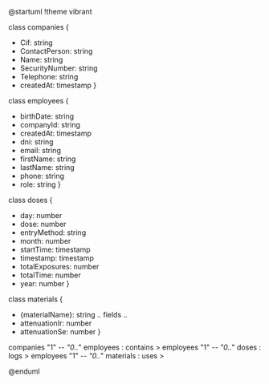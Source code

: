 @startuml
!theme vibrant

class companies {
  + Cif: string
  + ContactPerson: string
  + Name: string
  + SecurityNumber: string
  + Telephone: string
  + createdAt: timestamp
}

class employees {
  + birthDate: string
  + companyId: string
  + createdAt: timestamp
  + dni: string
  + email: string
  + firstName: string
  + lastName: string
  + phone: string
  + role: string
}

class doses {
  + day: number
  + dose: number
  + entryMethod: string
  + month: number
  + startTime: timestamp
  + timestamp: timestamp
  + totalExposures: number
  + totalTime: number
  + year: number
}

class materials {
  + {materialName}: string
  .. fields ..
  + attenuationIr: number
  + attenuationSe: number
}

companies "1" *-- "0..*" employees : contains >
employees "1" *-- "0..*" doses : logs >
employees "1" *-- "0..*" materials : uses >

@enduml
